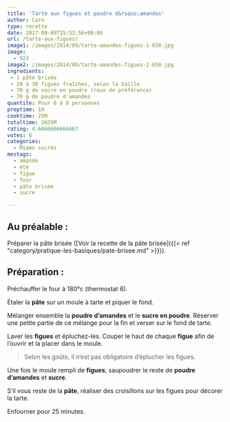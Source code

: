 ```yaml
---
title: 'Tarte aux figues et poudre d&rsquo;amandes'
author: Caro
type: recette
date: 2017-09-09T15:53:56+00:00
url: /tarte-aux-figues/
image1: /images/2014/09/tarte-amandes-figues-1-650.jpg
image:
  - 923
image2: /images/2014/09/tarte-amandes-figues-2-650.jpg
ingredients:
 - 1 pâte brisée
 - 20 à 30 figues fraîches, selon la taille
 - 70 g de sucre en poudre (roux de préférence)
 - 70 g de poudre d'amandes
quantite: Pour 6 à 8 personnes
preptime: 1H
cooktime: 25M
totaltime: 1H25M
rating: 4.6666666666667
votes: 6
categories:
  - Miams sucrés
mestags:
  - amande
  - été
  - figue
  - four
  - pâte brisée
  - sucre

---
```

## Au préalable :

Préparer la pâte brisée ([Voir la recette de la pâte brisée]({{< ref "category/pratique-les-basiques/pate-brisee.md" >}})).

## Préparation :

Préchauffer le four à 180°c (thermostat 6).

Étaler la **pâte** sur un moule à tarte et piquer le fond.

Mélanger ensemble la **poudre d&rsquo;amandes** et le **sucre en poudre**. Réserver une petite partie de ce mélange pour la fin et verser sur le fond de tarte.

Laver les **figues** et épluchez-les. Couper le haut de chaque **figue** afin de l&rsquo;ouvrir et la placer dans le moule.

> Selon les goûts, il n&rsquo;est pas obligatoire d&rsquo;éplucher les figues.

Une fois le moule rempli de **figues**, saupoudrer le reste de **poudre d&rsquo;amandes** et **sucre**.

S&rsquo;il vous reste de la **pâte**, réaliser des croisillons sur les figues pour décorer la tarte.

Enfourner pour 25 minutes.
